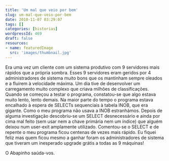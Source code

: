 ```yaml
---
title: 'Um mal que veio por bem'
slug: um-mal-que-veio-por-bem
date: 2010-11-07 03:29:07
tags: []
categories: [historias]
wordpressId: 469
draft: false
resources:
- name: featuredImage
  src: 'images/thumbnail.jpg'
---
```

Era uma vez um cliente com um sistema produtivo com 9 servidores mais rápidos que a própria sombra. Esses 9 servidores eram geridos por 4 administradores de sistema muito bons que os mantinham sempre oleados e a fluírem à velocidade máxima. Um dia tive de desenvolver um carregamento muito complexo que criava milhões de classificações. Quando se começou a testar o programa, constatou-se que algo estava muito lento, lento demais. Na maior parte do tempo o programa estava encalhado à espera de SELECTs sequenciais à tabela INOB, que era gigante. Como o meu programa não usava a INOB estranhámos. Depois de alguma investigação descobriu-se um SELECT desnecessário e ainda por cima mal feito (sem usar nem a chave primária nem um índice) que alguém deixou num user-exit amplamente utilizado. Comentou-se o SELECT e de repente o meu programa ficou centenas de vezes mais rápido. Eu fiquei feliz mas quem ficou mesmo a ganhar foram os administradores de sistema que tiveram um inesperado upgrade grátis a todas as 9 máquinas!

O Abapinho saúda-vos.
